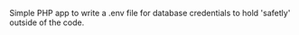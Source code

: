 Simple PHP app to write a .env file for database credentials to hold 'safetly' outside of the code.
